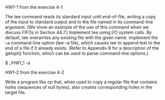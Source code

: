 HW1-1 from the exercise 4-1

The tee command reads its standard input until end-of-file, writing a copy of the input
to standard output and to the file named in its command-line argument. (We show
an example of the use of this command when we discuss FIFOs in Section 44.7.)
Implement tee using I/O system calls. By default, tee overwrites any existing file with
the given name. Implement the –a command-line option (tee –a file), which causes tee
to append text to the end of a file if it already exists. (Refer to Appendix B for a
description of the getopt() function, which can be used to parse command-line
options.)

$ ./HW1_1 -a <file>


HW1-2 from the exercise 4-2

Write a program like cp that, when used to copy a regular file that contains holes
(sequences of null bytes), also creates corresponding holes in the target file.
